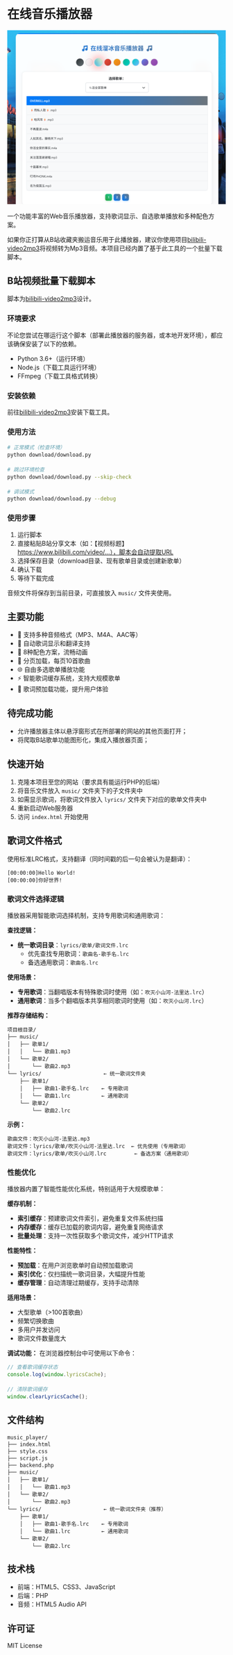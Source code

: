 # 在线音乐播放器

![示例图片](test.png)

一个功能丰富的Web音乐播放器，支持歌词显示、自选歌单播放和多种配色方案。

如果你正打算从B站收藏夹搬运音乐用于此播放器，建议你使用项目[bilibili-video2mp3](https://github.com/wxsms/bilibili-video2mp3)将视频转为Mp3音频。本项目已经内置了基于此工具的一个批量下载脚本。

## B站视频批量下载脚本

脚本为[bilibili-video2mp3](https://github.com/wxsms/bilibili-video2mp3)设计。

### 环境要求
不论您尝试在哪运行这个脚本（部署此播放器的服务器，或本地开发环境），都应该确保安装了以下的依赖。
- Python 3.6+（运行环境）
- Node.js（下载工具运行环境）
- FFmpeg（下载工具格式转换）

### 安装依赖

前往[bilibili-video2mp3](https://github.com/wxsms/bilibili-video2mp3)安装下载工具。

### 使用方法
```bash
# 正常模式（检查环境）
python download/download.py

# 跳过环境检查
python download/download.py --skip-check

# 调试模式
python download/download.py --debug
```

### 使用步骤
1. 运行脚本
2. 直接粘贴B站分享文本（如：【视频标题】 https://www.bilibili.com/video/...），脚本会自动提取URL
3. 选择保存目录（download目录、现有歌单目录或创建新歌单）
4. 确认下载
5. 等待下载完成

音频文件将保存到当前目录，可直接放入 `music/` 文件夹使用。

## 主要功能

- 🎵 支持多种音频格式（MP3、M4A、AAC等）
- 📄 自动歌词显示和翻译支持
- 🎨 8种配色方案，流畅动画
- 📱 分页加载，每页10首歌曲
- 🌐 自由多选歌单播放功能
- ⚡ 智能歌词缓存系统，支持大规模歌单
- 🚀 歌词预加载功能，提升用户体验

## 待完成功能

- 允许播放器主体以悬浮窗形式在所部署的网站的其他页面打开；
- 将爬取B站歌单功能图形化，集成入播放器页面；

## 快速开始

1. 克隆本项目至您的网站（要求具有能运行PHP的后端）
2. 将音乐文件放入 `music/` 文件夹下的子文件夹中
3. 如需显示歌词，将歌词文件放入 `lyrics/` 文件夹下对应的歌单文件夹中
4. 重新启动Web服务器
5. 访问 `index.html` 开始使用

## 歌词文件格式

使用标准LRC格式，支持翻译（同时间戳的后一句会被认为是翻译）：

```
[00:00:00]Hello World!
[00:00:00]你好世界!
```

### 歌词文件选择逻辑

播放器采用智能歌词选择机制，支持专用歌词和通用歌词：

**查找逻辑：**
- **统一歌词目录**：`lyrics/歌单/歌词文件.lrc`
  - 优先查找专用歌词：`歌曲名-歌手名.lrc`
  - 备选通用歌词：`歌曲名.lrc`

**使用场景：**
- **专用歌词**：当翻唱版本有特殊歌词时使用（如：`吹灭小山河-法里达.lrc`）
- **通用歌词**：当多个翻唱版本共享相同歌词时使用（如：`吹灭小山河.lrc`）

**推荐存储结构：**
```
项目根目录/
├── music/
│   ├── 歌单1/
│   │   └── 歌曲1.mp3
│   └── 歌单2/
│       └── 歌曲2.mp3
└── lyrics/                    ← 统一歌词文件夹
    ├── 歌单1/
    │   ├── 歌曲1-歌手名.lrc    ← 专用歌词
    │   └── 歌曲1.lrc          ← 通用歌词
    └── 歌单2/
        └── 歌曲2.lrc
```

**示例：**
```
歌曲文件：吹灭小山河-法里达.mp3
歌词文件：lyrics/歌单/吹灭小山河-法里达.lrc  ← 优先使用（专用歌词）
歌词文件：lyrics/歌单/吹灭小山河.lrc         ← 备选方案（通用歌词）
```

### 性能优化

播放器内置了智能性能优化系统，特别适用于大规模歌单：

**缓存机制：**
- **索引缓存**：预建歌词文件索引，避免重复文件系统扫描
- **内存缓存**：缓存已加载的歌词内容，避免重复网络请求
- **批量处理**：支持一次性获取多个歌词文件，减少HTTP请求

**性能特性：**
- **预加载**：在用户浏览歌单时自动预加载歌词
- **索引优化**：仅扫描统一歌词目录，大幅提升性能
- **缓存管理**：自动清理过期缓存，支持手动清除

**适用场景：**
- 大型歌单（>100首歌曲）
- 频繁切换歌曲
- 多用户并发访问
- 歌词文件数量庞大

**调试功能：**
在浏览器控制台中可使用以下命令：
```javascript
// 查看歌词缓存状态
console.log(window.lyricsCache);

// 清除歌词缓存
window.clearLyricsCache();
```

## 文件结构

```
music_player/
├── index.html
├── style.css
├── script.js
├── backend.php
├── music/
│   ├── 歌单1/
│   │   └── 歌曲1.mp3
│   └── 歌单2/
│       └── 歌曲2.mp3
└── lyrics/                    ← 统一歌词文件夹（推荐）
    ├── 歌单1/
    │   ├── 歌曲1-歌手名.lrc    ← 专用歌词
    │   └── 歌曲1.lrc          ← 通用歌词
    └── 歌单2/
        └── 歌曲2.lrc
```

## 技术栈

- 前端：HTML5、CSS3、JavaScript
- 后端：PHP
- 音频：HTML5 Audio API

## 许可证

MIT License

